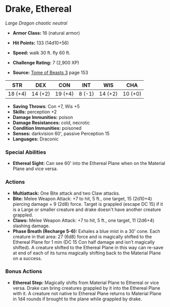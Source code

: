 # Drake, Ethereal

*Large* *Dragon* *chaotic neutral*

- **Armor Class:** 16 (natural armor)
- **Hit Points:** 133 (14d10+56)
- **Speed:** walk 30 ft. fly 60 ft.

- **Challenge Rating:** 7 (2,900 XP)
- **Source:** [Tome of Beasts 3](https://koboldpress.com/kpstore/product/tome-of-beasts-3-for-5th-edition/) page 153

| STR | DEX | CON | INT | WIS | CHA |
| --- | --- | --- | --- | --- | --- |
| 18 (+4) | 14 (+2) | 19 (+4) | 8 (-1) | 14 (+2) | 10 (+0) |

- **Saving Throws**: Con +7, Wis +5
- **Skills:** perception +2
- **Damage Immunities:** poison
- **Damage Resistances:** cold, necrotic
- **Condition Immunities:** poisoned
- **Senses:** darkvision 60', passive Perception 15
- **Languages:** Draconic

### Special Abilities

- **Ethereal Sight:** Can see 60' into the Ethereal Plane when on the Material Plane and vice versa.

### Actions

- **Multiattack:** One Bite attack and two Claw attacks.
- **Bite:** Melee Weapon Attack: +7 to hit, 5 ft., one target, 15 (2d10+4) piercing damage + 9 (2d8) force. Target is grappled (escape DC 15) if it is a Large or smaller creature and drake doesn't have another creature grappled.
- **Claws:** Melee Weapon Attack: +7 to hit, 5 ft., one target, 11 (2d6+4) slashing damage.
- **Phase Breath (Recharge 5-6):** Exhales a blue mist in a 30' cone. Each creature in that area: 27 (6d8) force and is magically shifted to the Ethereal Plane for 1 min (DC 15 Con half damage and isn't magically shifted). A creature shifted to the Ethereal Plane in this way can re-save at end of each of its turns magically shifting back to the Material Plane on a success.

### Bonus Actions

- **Ethereal Step:** Magically shifts from Material Plane to Ethereal or vice versa. Drake can bring creatures grappled by it into the Ethereal Plane with it. A creature not native to Ethereal Plane returns to Material Plane in 1d4 rounds if brought to the plane while grappled by drake.


